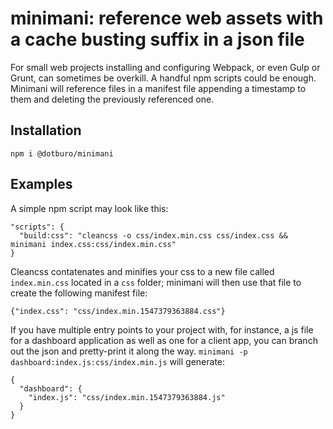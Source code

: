 # minimani: reference web assets with a cache busting suffix in a json file

For small web projects installing and configuring Webpack, or even Gulp or Grunt, can sometimes be overkill. A handful npm scripts could be enough. 
Minimani will reference files in a manifest file appending a timestamp to them and deleting the previously referenced one.

## Installation
`npm i @dotburo/minimani`

## Examples

A simple npm script may look like this:  
```
"scripts": {
  "build:css": "cleancss -o css/index.min.css css/index.css && minimani index.css:css/index.min.css"
}
```

Cleancss contatenates and minifies your css to a new file called `index.min.css` located in a `css` folder; 
minimani will then use that file to create the following manifest file:  
```
{"index.css": "css/index.min.1547379363884.css"}
```

If you have multiple entry points to your project with, for instance, a js file for a dashboard application  as well as one for a client app,
you can branch out the json and pretty-print it along the way. `minimani -p dashboard:index.js:css/index.min.js` 
will generate:  
```
{
  "dashboard": {
    "index.js": "css/index.min.1547379363884.js"
  }
}
```
